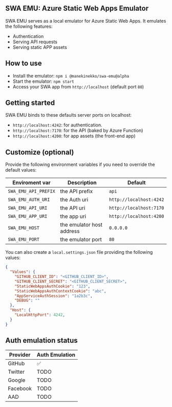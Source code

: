 ## SWA EMU: Azure Static Web Apps Emulator

SWA EMU serves as a local emulator for Azure Static Web Apps. It emulates the following features:

- Authentication
- Serving API requests
- Serving static APP assets

## How to use

- Install the emulator: `npm i @manekinekko/swa-emu@alpha`
- Start the emulator: `npm start`
- Access your SWA app from `http://localhost` (default port `80`)

## Getting started

SWA EMU binds to these defaults server ports on localhost:

- `http://localhost:4242`: for authentication.
- `http://localhost:7170`: for the API (baked by Azure Function)
- `http://localhost:4200`: for app assets (the front-end app)

## Customize (optional)

Provide the following environment variables if you need to override the default values:

|Enviroment var| Description| Default|
|--|--|--|
| `SWA_EMU_API_PREFIX`| the API prefix | `api`|
| `SWA_EMU_AUTH_URI`| the Auth uri | `http://localhost:4242`|
| `SWA_EMU_API_URI`| the API uri | `http://localhost:7170`|
| `SWA_EMU_APP_URI`| the app uri | `http://localhost:4200`|
| `SWA_EMU_HOST`| the emulator host address | `0.0.0.0`|
| `SWA_EMU_PORT`| the emulator port | `80`|

You can also create a `local.settings.json` file providing the following values:

```json
{
  "Values": {
    "GITHUB_CLIENT_ID": "<GITHUB_CLIENT_ID>",
    "GITHUB_CLIENT_SECRET": "<GITHUB_CLIENT_SECRET>",
    "StaticWebAppsAuthCookie": "123",
    "StaticWebAppsAuthContextCookie": "abc",
    "AppServiceAuthSession": "1a2b3c",
    "DEBUG": ""
  },
  "Host": {
    "LocalHttpPort": 4242,
  }
}

```

## Auth emulation status

| Provider 	| Auth Emulation 	|
|----------	|----------------	|
| GitHub   	| ✅              	|
| Twitter  	| TODO           	|
| Google   	| TODO           	|
| Facebook 	| TODO           	|
| AAD      	| TODO           	|
